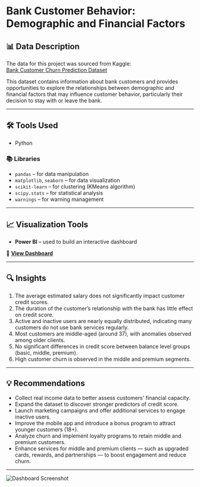 # Bank Customer Behavior: Demographic and Financial Factors

## 📊 Data Description

The data for this project was sourced from Kaggle:  
[Bank Customer Churn Prediction Dataset](https://www.kaggle.com/datasets/shubhammeshram579/bank-customer-churn-prediction/data)

This dataset contains information about bank customers and provides opportunities to explore the relationships between demographic and financial factors that may influence customer behavior, particularly their decision to stay with or leave the bank.

---

## 🛠️ Tools Used

- Python

### 📚 Libraries

- `pandas` – for data manipulation  
- `matplotlib`, `seaborn` – for data visualization  
- `scikit-learn` – for clustering (KMeans algorithm)  
- `scipy.stats` – for statistical analysis  
- `warnings` – for warning management

---

## 📈 Visualization Tools

- **Power BI** – used to build an interactive dashboard

🔗 [**View Dashboard**]([https://app.powerbi.com/view?r=eyJrIjoiYTkxNDdhMjYtYWM5YS00OTk3LWExOGEtMDg3YzAyODg5NmIwIiwidCI6IjFkODBkNTgxLThlNmEtNGFmNi05MjIyLTk2MTBiMWJlYTRlMSIsImMiOjl9](https://app.powerbi.com/view?r=eyJrIjoiMTY5NzRiNmItOTVmNy00YjVmLTk2NGEtMGJjNDMzZjlkMTcxIiwidCI6IjFkODBkNTgxLThlNmEtNGFmNi05MjIyLTk2MTBiMWJlYTRlMSIsImMiOjl9))

---

## 🔍 Insights


1. The average estimated salary does not significantly impact customer credit scores.  
2. The duration of the customer’s relationship with the bank has little effect on credit score.  
3. Active and inactive users are nearly equally distributed, indicating many customers do not use bank services regularly.  
4. Most customers are middle-aged (around 37), with anomalies observed among older clients.  
5. No significant differences in credit score between balance level groups (basic, middle, premium).  
6. High customer churn is observed in the middle and premium segments.

---

## 💡 Recommendations

- Collect real income data to better assess customers' financial capacity.  
- Expand the dataset to discover stronger predictors of credit score.  
- Launch marketing campaigns and offer additional services to engage inactive users.  
- Improve the mobile app and introduce a bonus program to attract younger customers (18+).  
- Analyze churn and implement loyalty programs to retain middle and premium customers.  
- Enhance services for middle and premium clients — such as upgraded cards, rewards, and partnerships — to boost engagement and reduce churn.

---

![Dashboard Screenshot](https://github.com/user-attachments/assets/a9b8336b-8910-4485-a416-26f8962f2738)
